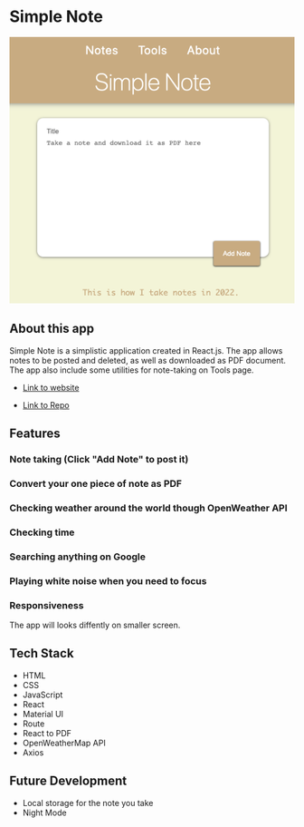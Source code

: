 
# **Simple Note**

![Index](/docs/index.png)

## **About this app**

Simple Note is a simplistic application created in React.js. The app allows notes to be posted and deleted, as well as downloaded as PDF document. The app also include some utilities for note-taking on Tools page. 

- [Link to website](https://rachel-simple-note.netlify.app)

- [Link to Repo](https://github.com/xinyirachel/Simple-Note) 

## **Features**
### Note taking (Click "Add Note" to post it)
### Convert your one piece of note as PDF
### Checking weather around the world though OpenWeather API
### Checking time
### Searching anything on Google
### Playing white noise when you need to focus
### Responsiveness
The app will looks diffently on smaller screen.

## **Tech Stack**
- HTML
- CSS
- JavaScript
- React
- Material UI
- Route
- React to PDF
- OpenWeatherMap API
- Axios

## **Future Development**
- Local storage for the note you take
- Night Mode



